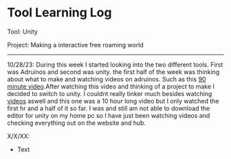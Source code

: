 # Tool Learning Log

Tool: Unity

Project: Making a interactive free roaming world

---

10/28/23:
During this week I started looking into the two different tools. First was Adruinos and second was unity. 
the first half of the week was thinking about what to make and watching videos on adruinos. Such as this [90 minute video](https://youtu.be/BLrHTHUjPuw?si=UR6eyHlZbrSVN9N3).After watching this video and thinking of a project to make I decided to switch to unity. I couldnt really tinker much besides watching [videos](https://www.youtube.com/watch?v=AmGSEH7QcDg) aswell and this one was a 10 hour long video but I only watched the first hr and a half of it so far. I was and still am not able to download the editor for unity on my home pc so I have just been watching videos and checking everything out on the website and hub.


X/X/XX:
* Text


<!-- 
* Links you used today (websites, videos, etc)
* Things you tried, progress you made, etc
* Challenges, a-ha moments, etc
* Questions you still have
* What you're going to try next
-->
